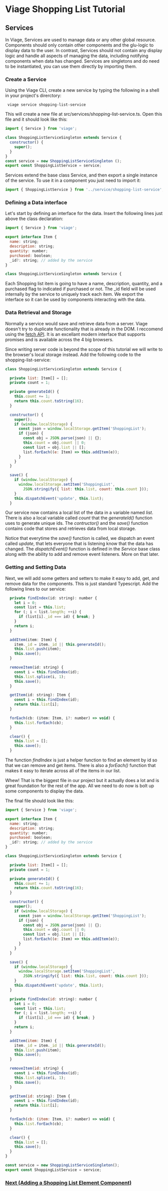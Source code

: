 # Viage Shopping List Tutorial

## Services
In Viage, Services are used to manage data or any other global resource. Components should only contain other components and the glu-logic to display data to the user. In contrast, Services should not contain any display logic and handle all aspects of managing the data, including notifying components when data has changed. Services are singletons and do need to be instantiated, you can use them directly by importing them.

### Create a Service
Using the Viage CLI, create a new service by typing the following in a shell in your project's direrctory:

``` viage service shopping-list-service```

This will create a new file at src/services/shopping-list-service.ts. Open this file and it should look like this:

```Javascript
import { Service } from 'viage';

class ShoppingListServiceSingleton extends Service {
  constructor() {
    super();
  }
}
const service = new ShoppingListServiceSingleton ();
export const ShoppingListService = service;
```

Services extend the base class Service, and then export a single instance of the service. To use it in a component you just need to import it:

```Javascript
import { ShoppingListService } from '../service/shopping-list-service';
```

### Defining a Data interface
Let's start by defining an interface for the data. Insert the following lines just above the class declaration:

```Javascript
import { Service } from 'viage';

export interface Item {
  name: string;
  description: string;
  quantity: number;
  purchased: boolean;
  _id?: string; // added by the service
}

class ShoppingListServiceSingleton extends Service {
```

Each Shopping list item is going to have a name, description, quantity, and a purchased flag to indicated if purchased or not. The _id field will be used internally by the service to uniquely track each item. We export the interface so it can be used by components interacting with the data.

### Data Retrieval and Storage
Normally a service would save and retrieve data from a server. Viage doesn't try to duplicate functionality that is already in the DOM. I reccomend using the [fetch API](https://developer.mozilla.org/en-US/docs/Web/API/WindowOrWorkerGlobalScope/fetch). It is an excellant modern interface that supports promises and is available across the 4 big browsers.

Since writing server code is beyond the scope of this tutorial we will write to the browser's local storage instead. Add the following code to the shopping-list-service:

```Javascript
class ShoppingListServiceSingleton extends Service {

  private list: Item[] = [];
  private count = 1;

  private generateId() {
    this.count += 1;
    return this.count.toString(16);
  }

  constructor() {
    super();
    if (window.localStorage) {
      const json = window.localStorage.getItem('ShoppingList');
      if (json) {
        const obj = JSON.parse(json) || {};
        this.count = obj.count || 0;
        const list = obj.list || [];
        list.forEach((e: Item) => this.addItem(e));
      }
    }
  }

  save() {
    if (window.localStorage) {
      window.localStorage.setItem('ShoppingList',
        JSON.stringify({ list: this.list, count: this.count }));
    }
    this.dispatchEvent('update', this.list);
  }
```

Our service now contains a local list of the data in a variable named *list*. There is also a local variable called *count* that the *generateId()* function uses to generate unique ids. The *contructor()* and the *save()* function contains code that stores and retrieves data from local storage.

Notice that everytime the *save()* function is called, we dispatch an event called *update*, that lets everyone that is listening know that the data has changed. The *dispatchEvent()* function is defined in the *Service* base class along with the ability to add and remove event listeners. More on that later.

### Getting and Setting Data
Next, we will add some getters and setters to make it easy to add, get, and remove data for the components. This is just standard Typescript. Add the following lines to our service:

```Javascript
  private findIndex(id: string): number {
    let i = 0;
    const list = this.list;
    for (; i < list.length; ++i) {
      if (list[i]._id === id) { break; }
    }
    return i;
  }

  addItem(item: Item) {
    item._id = item._id || this.generateId();
    this.list.push(item);
    this.save();
  }

  removeItem(id: string) {
    const i = this.findIndex(id);
    this.list.splice(i, 1);
    this.save();
  }

  getItem(id: string): Item {
    const i = this.findIndex(id);
    return this.list[i];
  }

  forEach(cb: (item: Item, i?: number) => void) {
    this.list.forEach(cb);
  }

  clear() {
    this.list = [];
    this.save();
  }
```

The function *findIndex* is just a helper function to find an element by id so that we can remove and get items. There is also a *forEach()* function that makes it easy to iterate across all of the items in our list.

Whew! That is the biggest file in our project but it actually does a lot and is great foundation for the rest of the app. All we need to do now is bolt up some components to display the data.

The final file should look like this:

```Javascript
import { Service } from 'viage';

export interface Item {
  name: string;
  description: string;
  quantity: number;
  purchased: boolean;
  _id?: string; // added by the service
}

class ShoppingListServiceSingleton extends Service {

  private list: Item[] = [];
  private count = 1;

  private generateId() {
    this.count += 1;
    return this.count.toString(16);
  }

  constructor() {
    super();
    if (window.localStorage) {
      const json = window.localStorage.getItem('ShoppingList');
      if (json) {
        const obj = JSON.parse(json) || {};
        this.count = obj.count || 0;
        const list = obj.list || [];
        list.forEach((e: Item) => this.addItem(e));
      }
    }
  }

  save() {
    if (window.localStorage) {
      window.localStorage.setItem('ShoppingList',
        JSON.stringify({ list: this.list, count: this.count }));
    }
    this.dispatchEvent('update', this.list);
  }

  private findIndex(id: string): number {
    let i = 0;
    const list = this.list;
    for (; i < list.length; ++i) {
      if (list[i]._id === id) { break; }
    }
    return i;
  }

  addItem(item: Item) {
    item._id = item._id || this.generateId();
    this.list.push(item);
    this.save();
  }

  removeItem(id: string) {
    const i = this.findIndex(id);
    this.list.splice(i, 1);
    this.save();
  }

  getItem(id: string): Item {
    const i = this.findIndex(id);
    return this.list[i];
  }

  forEach(cb: (item: Item, i?: number) => void) {
    this.list.forEach(cb);
  }

  clear() {
    this.list = [];
    this.save();
  }
}

const service = new ShoppingListServiceSingleton();
export const ShoppingListService = service;

```

### [Next (Adding a Shopping List Element Component)](shopping-list-element.md)